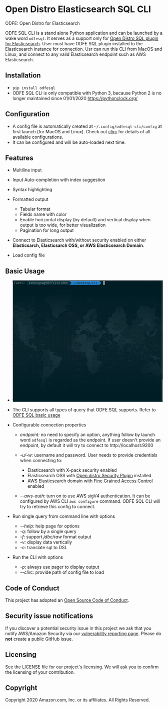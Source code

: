 # Open Distro Elasticsearch SQL CLI

ODFE: Open Distro for Elasticsearch 

ODFE SQL CLI is a stand alone Python application and can be launched by a wake word `odfesql`. It serves as a support only for 
[Open Distro SQL plugin for Elasticsearch](https://opendistro.github.io/for-elasticsearch-docs/docs/sql/). User must have ODFE SQL
plugin installed to the Elasticsearch instance for connection. Usr can run this CLI from MacOS and Linux, and connect to any valid Elasticsearch 
endpoint such as AWS Elasticsearch.


## Installation
- `pip install odfesql` 
- ODFE SQL CLI is only compatible with Python 3, because Python 2 is no longer maintained since 01/01/2020 https://pythonclock.org/ 


## Configuration
- A config file is automatically created at `~/.config/odfesql-cli/config` at first launch (for MacOS and Linux). 
Check out [clirc](src/conf/clirc) for details of all available configurations.
- It can be configured and will be auto-loaded next time.

## Features
- Multiline input
- Input Auto-completion with index suggestion
- Syntax highlighting
- Formatted output
    - Tabular format
    - Fields name with color
    - Enable horizontal display (by default) and vertical display when output is too wide, for better visualization
    - Pagination for long output

- Connect to Elasticsearch with/without security enabled on either **Elasticsarch, Elasticsarch OSS, or AWS Elasticsearch Domain**.
- Load config file

## Basic Usage
- ![](./screenshots/usage.gif)
- The CLI supports all types of query that ODFE SQL supports. Refer to [ODFE SQL basic usage](https://github.com/opendistro-for-elasticsearch/sql#basic-usage)
    
- Configurable connection properties
    - *endpoint:* no need to specify an option, anything follow by launch word `odfesql` is regarded as the endpoint. 
    If user doesn't provide an endpoint, by default it will try to connect to http://localhost:9200
    - *-u/-w:* username and password. User needs to provide credentials when connecting to:
        - Elasticsearch with X-pack security enabled
        - Elasticsearch OSS with [Open distro Security Plugin](https://opendistro.github.io/for-elasticsearch-docs/docs/install/plugins/) installed
        - AWS Elasticsearch domain with [Fine Grained Access Control](https://docs.aws.amazon.com/elasticsearch-service/latest/developerguide/fgac.html) enabled

    - *--aws-auth:* turn on to use AWS sigV4 authentication. It can be configured by AWS CLI `aws configure` command. ODFE SQL
    CLI will try to retrieve this config to connect.

- Run single query from command line with options
    - *--help:* help page for options
    - *-q:* follow by a single query
    - *-f:* support *jdbc/raw* format output
    - *-v:* display data vertically
    - *-e:* translate sql to DSL

- Run the CLI with options
    - *-p*: always use pager to display output
    - *--clirc*: provide path of config file to load



## Code of Conduct

This project has adopted an [Open Source Code of Conduct](https://opendistro.github.io/for-elasticsearch/codeofconduct.html).


## Security issue notifications

If you discover a potential security issue in this project we ask that you notify AWS/Amazon Security 
via our [vulnerability reporting page](http://aws.amazon.com/security/vulnerability-reporting/). 
Please do **not** create a public GitHub issue.


## Licensing

See the [LICENSE](./LICENSE.TXT) file for our project's licensing. We will ask you to confirm the licensing of your contribution.


## Copyright

Copyright 2020 Amazon.com, Inc. or its affiliates. All Rights Reserved.
